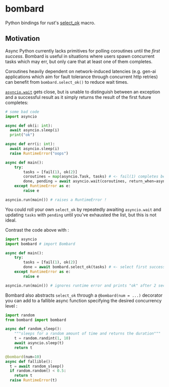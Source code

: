 # bombard
Python bindings for rust's [select_ok](https://docs.rs/futures/latest/futures/future/fn.select_ok.html) macro.

## Motivation
Async Python currently lacks primitives for polling coroutines until the _first success_. Bombard is useful in situations where users spawn concurrent tasks which may err, but only care that at least one of them completes.

Coroutines heavily dependent on network-induced latencies (e.g. gen-ai applications which aim for fault tolerance through concurrent http retries) can benefit from `bombard.select_ok()` to reduce wait times.

[`asyncio.wait`](https://docs.python.org/3/library/asyncio-task.html#waiting-primitives) gets close, but is unable to distinguish between an exception and a successful result as it simply returns the result of the first future completes:

```python
# some bad code 
import asyncio

async def ok(i: int):
  await asyncio.sleep(i)
  print("ok")

async def err(i: int):
  await asyncio.sleep(i)
  raise RuntimeError("oops")

async def main():
    try:
        tasks = [fail(1), ok(2)]
        coroutines = map(asyncio.Task, tasks) # <- fail(1) completes before ok(2) !
        done, pending = await asyncio.wait(coroutines, return_when=asyncio.FIRST_COMPLETED)
    except RuntimeError as e:
        raise e

asyncio.run(main()) # raises a RuntimeError !
```

You could roll your own `select_ok` by repeatedly awaiting `asyncio.wait` and updating `tasks` with `pending` until you've exhausted the list, but this is not ideal.

Contrast the code above with :

```python
import asyncio
import bombard # import Bombard

async def main():
    try:
        tasks = [fail(1), ok(2)]
        done = await bombard.select_ok(tasks) # <- select first successful
    except RuntimeError as e:
        raise e

asyncio.run(main()) # ignores runtime error and prints "ok" after 2 seconds
```

Bombard also abstracts `select_ok` through a `@bombard(num = ...)` decorator you can add to a fallible async function specifying the desired concurrency level :

```python
import random
from bombard import bombard

async def random_sleep():
    """sleeps for a random amount of time and returns the duration"""
    t = random.randint(1, 10)
    await asyncio.sleep(t)
    return t

@bombard(num=10)
async def fallible():
  t = await random_sleep()
  if random.random() < 0.5:
    return t
  raise RuntimeError(t)
```
